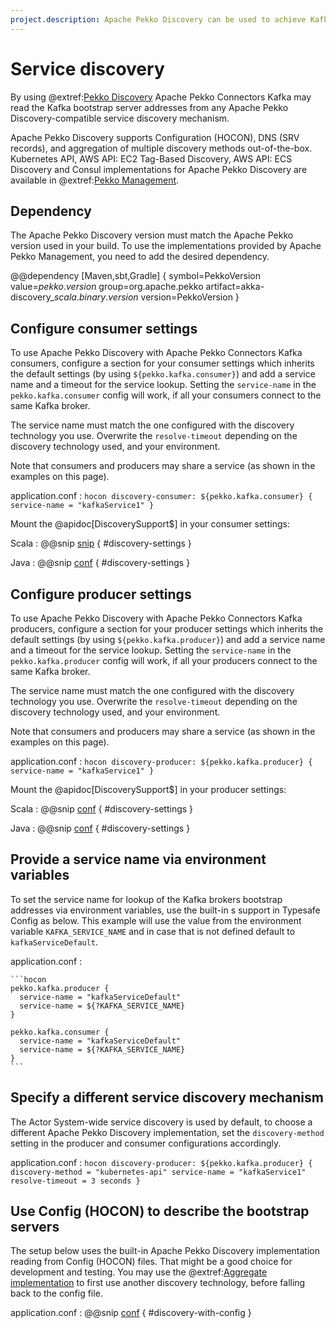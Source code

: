 ```yaml
---
project.description: Apache Pekko Discovery can be used to achieve Kafka broker discovery from the operations environment.
---
```

# Service discovery

By using @extref:[Pekko Discovery](pekko:discovery/index.html) Apache Pekko Connectors Kafka may read the Kafka bootstrap server addresses from any Apache Pekko Discovery-compatible service discovery mechanism.

Apache Pekko Discovery supports Configuration (HOCON), DNS (SRV records), and aggregation of multiple discovery methods out-of-the-box. Kubernetes API, AWS API: EC2 Tag-Based Discovery, AWS API: ECS Discovery and Consul implementations for Apache Pekko Discovery are available in @extref:[Pekko Management](pekko-management:).

## Dependency

The Apache Pekko Discovery version must match the Apache Pekko version used in your build. To use the implementations provided by Apache Pekko Management, you need to add the desired dependency.

@@dependency [Maven,sbt,Gradle] {
  symbol=PekkoVersion
  value=$pekko.version$
  group=org.apache.pekko
  artifact=akka-discovery_$scala.binary.version$
  version=PekkoVersion
}

## Configure consumer settings

To use Apache Pekko Discovery with Apache Pekko Connectors Kafka consumers, configure a section for your consumer settings which inherits the default settings (by using `${pekko.kafka.consumer}`) and add a service name and a timeout for the service lookup. Setting the `service-name` in the `pekko.kafka.consumer` config will work, if all your consumers connect to the same Kafka broker.

The service name must match the one configured with the discovery technology you use. Overwrite the `resolve-timeout` depending on the discovery technology used, and your environment.

Note that consumers and producers may share a service (as shown in the examples on this page).

application.conf
:   ```hocon
    discovery-consumer: ${pekko.kafka.consumer} {
      service-name = "kafkaService1"
    }
    ```

Mount the @apidoc[DiscoverySupport$] in your consumer settings:

Scala
: @@snip [snip](/tests/src/test/scala/org/apache/pekko/kafka/ConsumerSettingsSpec.scala) { #discovery-settings }

Java
: @@snip [conf](/tests/src/test/java/docs/javadsl/ConsumerSettingsTest.java) { #discovery-settings }


## Configure producer settings

To use Apache Pekko Discovery with Apache Pekko Connectors Kafka producers, configure a section for your producer settings which inherits the default settings (by using `${pekko.kafka.producer}`) and add a service name and a timeout for the service lookup. Setting the `service-name` in the `pekko.kafka.producer` config will work, if all your producers connect to the same Kafka broker.

The service name must match the one configured with the discovery technology you use. Overwrite the `resolve-timeout` depending on the discovery technology used, and your environment.

Note that consumers and producers may share a service (as shown in the examples on this page).

application.conf
:   ```hocon
    discovery-producer: ${pekko.kafka.producer} {
      service-name = "kafkaService1"
    }
    ```

Mount the @apidoc[DiscoverySupport$] in your producer settings:

Scala
: @@snip [conf](/tests/src/test/scala/org/apache/pekko/kafka/ProducerSettingsSpec.scala) { #discovery-settings }

Java
: @@snip [conf](/tests/src/test/java/docs/javadsl/ProducerSettingsTest.java) { #discovery-settings }


## Provide a service name via environment variables

To set the service name for lookup of the Kafka brokers bootstrap addresses via environment variables, use the built-in s support in Typesafe Config as below. This example will use the value from the environment variable `KAFKA_SERVICE_NAME` and in case that is not defined default to `kafkaServiceDefault`.

application.conf
:   &#9;

    ```hocon
    pekko.kafka.producer {
      service-name = "kafkaServiceDefault"
      service-name = ${?KAFKA_SERVICE_NAME}
    }
    
    pekko.kafka.consumer {
      service-name = "kafkaServiceDefault"
      service-name = ${?KAFKA_SERVICE_NAME}
    }
    ```



## Specify a different service discovery mechanism

The Actor System-wide service discovery is used by default, to choose a different Apache Pekko Discovery implementation, set the `discovery-method` setting in the producer and consumer configurations accordingly.

application.conf
:   ```hocon
    discovery-producer: ${pekko.kafka.producer} {
      discovery-method = "kubernetes-api"
      service-name = "kafkaService1"
      resolve-timeout = 3 seconds
    }
    ```

## Use Config (HOCON) to describe the bootstrap servers

The setup below uses the built-in Apache Pekko Discovery implementation reading from Config (HOCON) files. That might be a good choice for development and testing. You may use the @extref:[Aggregate implementation](pekko:discovery/index.html#discovery-method-aggregate-multiple-discovery-methods) to first use another discovery technology, before falling back to the config file.

application.conf
:   @@snip [conf](/tests/src/test/scala/org/apache/pekko/kafka/ConsumerSettingsSpec.scala) { #discovery-with-config }
